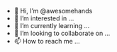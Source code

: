 - 👋 Hi, I’m @awesomehands
- 👀 I’m interested in ...
- 🌱 I’m currently learning ...
- 💞️ I’m looking to collaborate on ...
- 📫 How to reach me ...

<!---
awesomehands/awesomehands is a ✨ special ✨ repository because its `README.md` (this file) appears on your GitHub profile.
You can click the Preview link to take a look at your changes.
--->
